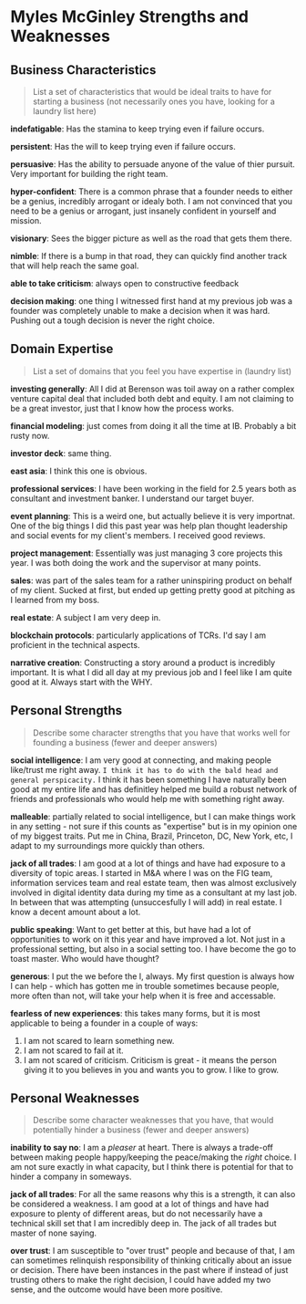 # Myles McGinley Strengths and Weaknesses

## Business Characteristics

> List a set of characteristics that would be ideal traits to have for starting a business (not necessarily ones you have, looking for a laundry list here)

**indefatigable**: Has the stamina to keep trying even if failure occurs.

**persistent**: Has the will to keep trying even if failure occurs.

**persuasive**: Has the ability to persuade anyone of the value of thier pursuit. Very important for building the right team.

**hyper-confident**: There is a common phrase that a founder needs to either be a genius, incredibly arrogant or idealy both. I am not convinced that you need to be a genius or arrogant, just insanely confident in yourself and mission.

**visionary**: Sees the bigger picture as well as the road that gets them there.

**nimble**: If there is a bump in that road, they can quickly find another track that will help reach the same goal.

**able to take criticism**: always open to constructive feedback

**decision making**: one thing I witnessed first hand at my previous job was a founder was completely unable to make a decision when it was hard. Pushing out a tough decision is never the right choice.

## Domain Expertise

> List a set of domains that you feel you have expertise in (laundry list)

**investing generally**: All I did at Berenson was toil away on a rather complex venture capital deal that included both debt and equity. I am not claiming to be a great investor, just that I know how the process works.

**financial modeling**: just comes from doing it all the time at IB. Probably a bit rusty now.

**investor deck**: same thing.

**east asia**: I think this one is obvious.

**professional services**: I have been working in the field for 2.5 years both as consultant and investment banker. I understand our target buyer.

**event planning**: This is a weird one, but actually believe it is very importnat. One of the big things I did this past year was help plan thought leadership and social events for my client's members. I received good reviews.

**project management**: Essentially was just managing 3 core projects this year. I was both doing the work and the supervisor at many points.

**sales**: was part of the sales team for a rather uninspiring product on behalf of my client. Sucked at first, but ended up getting pretty good at pitching as I learned from my boss.

**real estate**: A subject I am very deep in.

**blockchain protocols**: particularly applications of TCRs. I'd say I am proficient in the technical aspects. 

**narrative creation**: Constructing a story around a product is incredibly important. It is what I did all day at my previous job and I feel like I am quite good at it. Always start with the WHY.

## Personal Strengths
> Describe some character strengths that you have that works well for founding a business (fewer and deeper answers)

**social intelligence**: I am very good at connecting, and making people like/trust me right away. `I think it has to do with the bald head and general perspicacity.` I think it has been something I have naturally been good at my entire life and has definitley helped me build a robust network of friends and professionals who would help me with something right away.

**malleable**: partially related to social intelligence, but I can make things work in any setting - not sure if this counts as "expertise" but is in my opinion one of my biggest traits. Put me in China, Brazil, Princeton, DC, New York, etc, I adapt to my surroundings more quickly than others. 

**jack of all trades**: I am good at a lot of things and have had exposure to a diversity of topic areas. I started in M&A where I was on the FIG team, information services team and real estate team, then was almost exclusively involved in digital identity data during my time as a consultant at my last job. In between that was attempting (unsuccesfully I will add) in real estate. I know a decent amount about a lot. 

**public speaking**: Want to get better at this, but have had a lot of opportunities to work on it this year and have improved a lot. Not just in a professional setting, but also in a social setting too. I have become the go to toast master. Who would have thought?

**generous**: I put the we before the I, always. My first question is always how I can help - which has gotten me in trouble sometimes because people, more often than not, will take your help when it is free and accessable. 

**fearless of new experiences**: this takes many forms, but it is most applicable to being a founder in a couple of ways:
1. I am not scared to learn something new.
2. I am not scared to fail at it.
3. I am not scared of criticism. Criticism is great - it means the person giving it to you believes in you and wants you to grow. I like to grow.

## Personal Weaknesses

> Describe some character weaknesses that you have, that would potentially hinder a business (fewer and deeper answers)

**inability to say no**: I am a *pleaser* at heart. There is always a trade-off between making people happy/keeping the peace/making the *right* choice. I am not sure exactly in what capacity, but I think there is potential for that to hinder a company in someways. 

**jack of all trades**: For all the same reasons why this is a strength, it can also be considered a weakness. I am good at a lot of things and have had exposure to plenty of different areas, but do not necessarily have a technical skill set that I am incredibly deep in. The jack of all trades but master of none saying.

**over trust**: I am susceptible to "over trust" people and because of that, I am can sometimes relinquish responsibility of thinking critically  about an issue or decision. There have been instances in the past where if instead of just trusting others to make the right decision, I could have added my two sense, and the outcome would have been more positive. 